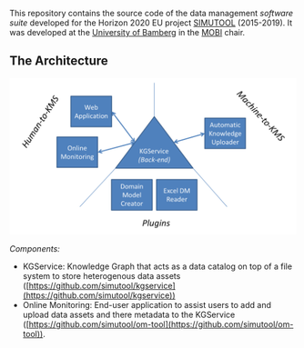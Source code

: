 This repository contains the source code of the data management *software suite* developed for the Horizon 2020 EU project [SIMUTOOL](https://cordis.europa.eu/project/rcn/198371) (2015-2019). It was developed at the [University of Bamberg](https://www.uni-bamberg.de) in the [MOBI](https://www.uni-bamberg.de/en/mobi/) chair.

## The Architecture

![Conmponents](https://raw.githubusercontent.com/simutool/.github/main/profile/components.png)


*Components:*

* KGService: Knowledge Graph that acts as a data catalog on top of a file system to store heterogenous data assets ([https://github.com/simutool/kgservice](https://github.com/simutool/kgservice))
* Online Monitoring: End-user application to assist users to add and upload data assets and there metadata to the KGService ([https://github.com/simutool/om-tool](https://github.com/simutool/om-tool)).
  

